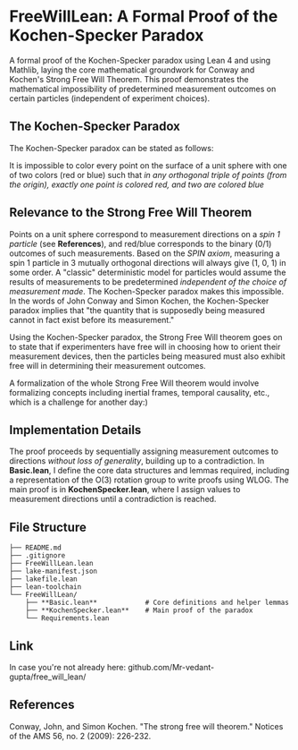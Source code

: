 # FreeWillLean: A Formal Proof of the Kochen-Specker Paradox

A formal proof of the Kochen-Specker paradox using Lean 4 and using Mathlib, laying the core mathematical groundwork for Conway and Kochen's Strong Free Will Theorem. This proof demonstrates the mathematical impossibility of predetermined measurement outcomes on certain particles (independent of experiment choices).

## The Kochen-Specker Paradox

The Kochen-Specker paradox can be stated as follows:

It is impossible to color every point on the surface of a unit sphere with one of two colors (red or blue) such that _in any orthogonal triple of points (from the origin), exactly one point is colored red, and two are colored blue_

## Relevance to the Strong Free Will Theorem

Points on a unit sphere correspond to measurement directions on a _spin 1 particle_ (see **References**), and red/blue corresponds to the binary (0/1) outcomes of such measurements. Based on the _SPIN axiom_, measuring a spin 1 particle in 3 mutually orthogonal directions will always 
give (1, 0, 1) in some order. A "classic" deterministic model for particles would assume the results of measurements to be predetermined _independent of the choice of measurement made_. The Kochen-Specker paradox makes this impossible. 
In the words of John Conway and Simon Kochen, the Kochen-Specker paradox implies that "the quantity that is supposedly being measured cannot in fact exist before its measurement."

Using the Kochen-Specker paradox, the Strong Free Will theorem goes on to state that if experimenters have free will in choosing how to orient their measurement devices, then the particles being measured must also exhibit free will in determining their measurement outcomes.

A formalization of the whole Strong Free Will theorem would involve formalizing concepts including inertial frames, temporal causality, etc., which is a challenge for another day:)

## Implementation Details

The proof proceeds by sequentially assigning measurement outcomes to directions _without loss of generality_, building up to a contradiction. In **Basic.lean**, I define the core data structures and lemmas required, including a representation
of the O(3) rotation group to write proofs using WLOG. The main proof is in **KochenSpecker.lean**, where I assign values to measurement directions until a contradiction is reached.

## File Structure

```
├── README.md
├── .gitignore
├── FreeWillLean.lean
├── lake-manifest.json
├── lakefile.lean
├── lean-toolchain
└── FreeWillLean/
    ├── **Basic.lean**            # Core definitions and helper lemmas
    ├── **KochenSpecker.lean**    # Main proof of the paradox
    └── Requirements.lean   
```
## Link
In case you're not already here: github.com/Mr-vedant-gupta/free_will_lean/

## References

Conway, John, and Simon Kochen. "The strong free will theorem." Notices of the AMS 56, no. 2 (2009): 226-232.
